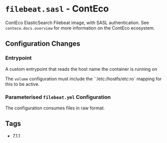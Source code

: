 # `filebeat.sasl` - ContEco

ContEco ElasticSearch Filebeat image, with SASL authentication.
See `conteco.docs.overview` for more information on the ContEco ecosystem.

## Configuration Changes

### Entrypoint

A custom entrypoint that reads the host name the container is running on  

The `volume` configuration must include the ``/etc:/hostfs/etc:ro` mapping for this to be active.

### Parameterised `filebeat.yml` Configuration

The configuration consumes files in raw format.

## Tags

* 7.1.1
